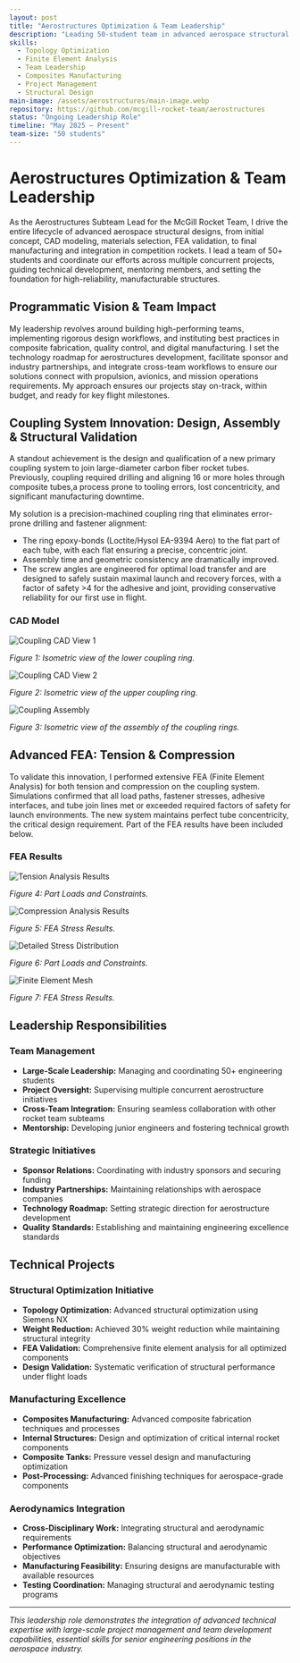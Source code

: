 ```yaml
---
layout: post
title: "Aerostructures Optimization & Team Leadership"
description: "Leading 50-student team in advanced aerospace structural design, achieving 30% weight reduction through topology optimization"
skills:
  - Topology Optimization
  - Finite Element Analysis
  - Team Leadership
  - Composites Manufacturing
  - Project Management
  - Structural Design
main-image: /assets/aerostructures/main-image.webp
repository: https://github.com/mcgill-rocket-team/aerostructures
status: "Ongoing Leadership Role"
timeline: "May 2025 – Present"
team-size: "50 students"
---
```


# Aerostructures Optimization & Team Leadership

As the Aerostructures Subteam Lead for the McGill Rocket Team, I drive the entire lifecycle of advanced aerospace structural designs, from initial concept, CAD modeling, materials selection, FEA validation, to final manufacturing and integration in competition rockets. I lead a team of 50+ students and coordinate our efforts across multiple concurrent projects, guiding technical development, mentoring members, and setting the foundation for high-reliability, manufacturable structures.

## Programmatic Vision & Team Impact

My leadership revolves around building high-performing teams, implementing rigorous design workflows, and instituting best practices in composite fabrication, quality control, and digital manufacturing. I set the technology roadmap for aerostructures development, facilitate sponsor and industry partnerships, and integrate cross-team workflows to ensure our solutions connect with propulsion, avionics, and mission operations requirements. My approach ensures our projects stay on-track, within budget, and ready for key flight milestones.

## Coupling System Innovation: Design, Assembly & Structural Validation

A standout achievement is the design and qualification of a new primary coupling system to join large-diameter carbon fiber rocket tubes. Previously, coupling required drilling and aligning 16 or more holes through composite tubes,a process prone to tooling errors, lost concentricity, and significant manufacturing downtime. 

My solution is a precision-machined coupling ring that eliminates error-prone drilling and fastener alignment:

- The ring epoxy-bonds (Loctite/Hysol EA-9394 Aero) to the flat part of each tube, with each flat ensuring a precise, concentric joint.
- Assembly time and geometric consistency are dramatically improved.
- The screw angles are engineered for optimal load transfer and are designed to safely sustain maximal launch and recovery forces, with a factor of safety >4 for the adhesive and joint, providing conservative reliability for our first use in flight.

### CAD Model

![Coupling CAD View 1](../assets/image-2.png)

*Figure 1: Isometric view of the lower coupling ring.*

![Coupling CAD View 2](../assets/image-3.png)

*Figure 2: Isometric view of the upper coupling ring.*

![Coupling Assembly](../assets/image-1.png)

*Figure 3: Isometric view of the assembly of the coupling rings.*

## Advanced FEA: Tension & Compression

To validate this innovation, I performed extensive FEA (Finite Element Analysis) for both tension and compression on the coupling system. Simulations confirmed that all load paths, fastener stresses, adhesive interfaces, and tube join lines met or exceeded required factors of safety for launch environments. The new system maintains perfect tube concentricity, the critical design requirement. Part of the FEA results have been included below. 

### FEA Results

![Tension Analysis Results](../assets/Screenshot-2025-10-24-165057.png)

*Figure 4: Part Loads and Constraints.*

![Compression Analysis Results](../assets/Screenshot-2025-10-24-165655.png)

*Figure 5: FEA Stress Results.*

![Detailed Stress Distribution](../assets/Screenshot-2025-10-24-170527.png)

*Figure 6: Part Loads and Constraints.*

![Finite Element Mesh](../assets/Screenshot-2025-10-24-172238.png)

*Figure 7: FEA Stress Results.*

## Leadership Responsibilities

### Team Management
- **Large-Scale Leadership:** Managing and coordinating 50+ engineering students
- **Project Oversight:** Supervising multiple concurrent aerostructure initiatives
- **Cross-Team Integration:** Ensuring seamless collaboration with other rocket team subteams
- **Mentorship:** Developing junior engineers and fostering technical growth

### Strategic Initiatives
- **Sponsor Relations:** Coordinating with industry sponsors and securing funding
- **Industry Partnerships:** Maintaining relationships with aerospace companies
- **Technology Roadmap:** Setting strategic direction for aerostructure development
- **Quality Standards:** Establishing and maintaining engineering excellence standards

## Technical Projects

### Structural Optimization Initiative
- **Topology Optimization:** Advanced structural optimization using Siemens NX
- **Weight Reduction:** Achieved 30% weight reduction while maintaining structural integrity
- **FEA Validation:** Comprehensive finite element analysis for all optimized components
- **Design Validation:** Systematic verification of structural performance under flight loads

### Manufacturing Excellence
- **Composites Manufacturing:** Advanced composite fabrication techniques and processes
- **Internal Structures:** Design and optimization of critical internal rocket components
- **Composite Tanks:** Pressure vessel design and manufacturing optimization
- **Post-Processing:** Advanced finishing techniques for aerospace-grade components

### Aerodynamics Integration
- **Cross-Disciplinary Work:** Integrating structural and aerodynamic requirements
- **Performance Optimization:** Balancing structural and aerodynamic objectives
- **Manufacturing Feasibility:** Ensuring designs are manufacturable with available resources
- **Testing Coordination:** Managing structural and aerodynamic testing programs

---

*This leadership role demonstrates the integration of advanced technical expertise with large-scale project management and team development capabilities, essential skills for senior engineering positions in the aerospace industry.*
